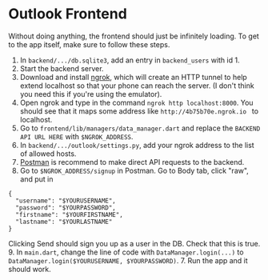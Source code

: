 # Outlook Frontend

Without doing anything, the frontend should just be infinitely loading. To get to the app itself, make sure to follow these steps.
1. In `backend/.../db.sqlite3`, add an entry in `backend_users` with id 1.
2. Start the backend server.
3. Download and install [ngrok](https://dashboard.ngrok.com/get-started), which will create an HTTP tunnel to help extend localhost so that your phone can reach the server. (I don't think you need this if you're using the emulator).
4. Open ngrok and type in the command `ngrok http localhost:8000`. You should see that it maps some address like `http://4b75b70e.ngrok.io ` to localhost.
5. Go to `frontend/lib/managers/data_manager.dart` and replace the `BACKEND API URL HERE` with  `$NGROK_ADDRESS`.
6. In `backend/.../outlook/settings.py`, add your ngrok address to the list of allowed hosts.
7. [Postman](https://www.postman.com/downloads/) is recommend to make direct API requests to the backend.
8. Go to `$NGROK_ADDRESS/signup` in Postman. Go to Body tab, click "raw", and put in
```
{
  "username": "$YOURUSERNAME",
  "password": "$YOURPASSWORD",
  "firstname": "$YOURFIRSTNAME",
  "lastname": "$YOURLASTNAME"
}
```
Clicking Send should sign you up as a user in the DB. Check that this is true.
9. In `main.dart`, change the line of code with `DataManager.login(...)` to `DataManager.login($YOURUSERNAME, $YOURPASSWORD)`. 
7. Run the app and it should work.

